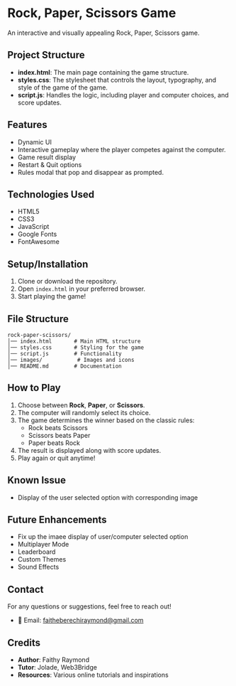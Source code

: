# Rock, Paper, Scissors Game

An interactive and visually appealing Rock, Paper, Scissors game.

## Project Structure

- **index.html**: The main page containing the game structure.
- **styles.css**: The stylesheet that controls the layout, typography, and style of the game of the game.
- **script.js**: Handles the logic, including player and computer choices, and score updates.

## Features

- Dynamic UI
- Interactive gameplay where the player competes against the computer.
- Game result display
- Restart & Quit options
- Rules modal that pop and disappear as prompted.

## Technologies Used

- HTML5
- CSS3
- JavaScript
- Google Fonts
- FontAwesome

## Setup/Installation

1. Clone or download the repository.
2. Open `index.html` in your preferred browser.
3. Start playing the game!

## File Structure

```
rock-paper-scissors/
│── index.html       # Main HTML structure
│── styles.css       # Styling for the game
│── script.js        # Functionality
│── images/           # Images and icons
│── README.md        # Documentation
```

## How to Play
1. Choose between **Rock**, **Paper**, or **Scissors**.
2. The computer will randomly select its choice.
3. The game determines the winner based on the classic rules:
   - Rock beats Scissors
   - Scissors beats Paper
   - Paper beats Rock
4. The result is displayed along with score updates.
5. Play again or quit anytime!

## Known Issue
- Display of the user selected option with corresponding image

## Future Enhancements
- Fix up the imaee display of user/computer selected option
- Multiplayer Mode
- Leaderboard
- Custom Themes
- Sound Effects

## Contact

For any questions or suggestions, feel free to reach out!

- 📧 Email: faitheberechiraymond@gmail.com

## Credits  

- **Author**: Faithy Raymond  
- **Tutor**: Jolade, Web3Bridge  
- **Resources**: Various online tutorials and inspirations  


